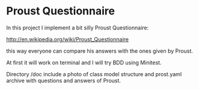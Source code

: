 # Proust Questionnaire

In this project I implement a bit silly Proust Questionnaire:

http://en.wikipedia.org/wiki/Proust_Questionnaire

this way everyone can compare his answers with the ones given by
Proust.

At first it will work on terminal and I will try BDD using Minitest.

Directory /doc include a photo of class model structure and prost.yaml
archive with questions and answers of Proust.

